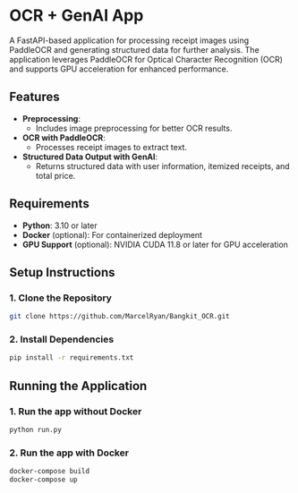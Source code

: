 # OCR + GenAI App

A FastAPI-based application for processing receipt images using PaddleOCR and generating structured data for further analysis. The application leverages PaddleOCR for Optical Character Recognition (OCR) and supports GPU acceleration for enhanced performance.

## Features

- **Preprocessing**:
  - Includes image preprocessing for better OCR results.
- **OCR with PaddleOCR**:
  - Processes receipt images to extract text.
- **Structured Data Output with GenAI**:
  - Returns structured data with user information, itemized receipts, and total price.

## Requirements

- **Python**: 3.10 or later
- **Docker** (optional): For containerized deployment
- **GPU Support** (optional): NVIDIA CUDA 11.8 or later for GPU acceleration

## Setup Instructions

### 1. Clone the Repository

```bash
git clone https://github.com/MarcelRyan/Bangkit_OCR.git
```

### 2. Install Dependencies
```bash
pip install -r requirements.txt
```


## Running the Application

### 1. Run the app without Docker
```bash
python run.py
```
### 2. Run the app with Docker
```bash
docker-compose build
docker-compose up
```
